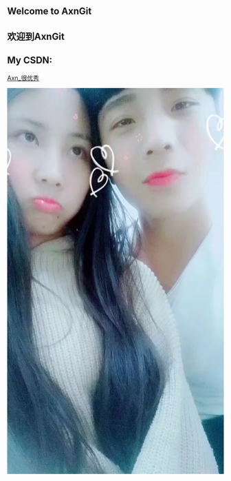 ## Welcome to AxnGit
## 欢迎到AxnGit
## My CSDN:
<a href="https://blog.csdn.net/qq_36802111">Axn_很优秀</a>

<img src="p1.png">

